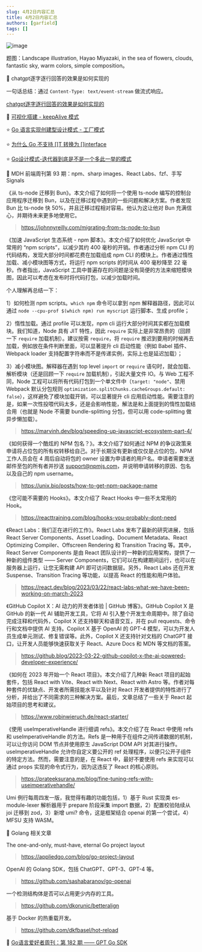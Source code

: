 ```yaml
---
slug: 4月2日内容汇总
title: 4月2日内容汇总
authors: [garfield]
tags: []
---
```


![image](https://img.alicdn.com/imgextra/i1/O1CN01JI9isW1Ldyow2M3FG_!!6000000001323-2-tps-1344-896.png)

题图：Landscape illustration, Hayao Miyazaki, in the sea of flowers, clouds, fantastic sky, warm colors, simple composition。

📒 chatgpt逐字逐行回答的效果是如何实现的

一句话总结：通过 `Content-Type: text/event-stream` 做流式响应。

[chatgpt逐字逐行回答的效果是如何实现的](https://juejin.cn/post/7213653429415673911)

📒 [可视化搭建 - keepAlive 模式](https://mp.weixin.qq.com/s/1fYO__dfUy2MIjHi3IJrmg)

⭐️ [Go 语言实现创建型设计模式 - 工厂模式](https://mp.weixin.qq.com/s/HIHQXJSdu8d8q7fKAVlUTg)

⭐️ [为什么 Go 不支持 \[\]T 转换为 \[\]interface](https://mp.weixin.qq.com/s/lG-sswO8i6w_6sMztvyOjw)

⭐️ [Go设计模式-迭代器到底是不是一个多此一举的模式](https://mp.weixin.qq.com/s/sABibBRsC2kknbAH18oatA)

📒 MDH 前端周刊第 93 期：npm、sharp images、React Labs、fzf、手写 Signals

《从 ts-node 迁移到 Bun》。本文介绍了如何将一个使用 ts-node 编写的控制台应用程序迁移到 Bun，以及在迁移过程中遇到的一些问题和解决方案。作者发现 Bun 比 ts-node 快 50%，并且迁移过程相对容易。他认为这让他对 Bun 充满信心，并期待未来更多地使用它。

> https://johnnyreilly.com/migrating-from-ts-node-to-bun

《加速 JavaScript 生态系统 - npm 脚本》。本文介绍了如何优化 JavaScript 中常用的 “npm scripts”，以减少其约 400 毫秒的开销。作者通过分析 npm CLI 的代码结构，发现大部分时间都花费在加载组成 npm CLI 的模块上。作者通过惰性加载、减小模块图等方式，将运行 npm scripts 的时间从 400 毫秒降至 22 毫秒。作者指出，JavaScript 工具中普遍存在的问题是没有简便的方法来缩短模块图，因此可以考虑在发布时将代码打包，以减少加载时间。

个人理解再总结一下：

1）如何检测 npm scripts。`which npm` 命令可以拿到 npm 解释器路径，因此可以通过 `node --cpu-prof $(which npm) run myscript` 运行脚本、生成 profile；

2）惰性加载。通过 profile 可以发现，npm cli 运行大部分时间其实都在加载模块。我们知道，Node 具有 JIT 特性，因此 `require` 实际上是非常昂贵的（回顾一下 `require` 加载机制）。建议按需 `require`，将 `require` 推迟到要用的时候再去加载，例如放在条件判断里面，可以显著提升 cli 启动性能（例如 Babel 插件、Webpack loader 支持配置字符串而不是传递实例，实际上也是延迟加载）；

3）减小模块图。解释器在遇到 top level `import` or `require` 语句时，就会加载、解析模块（还是回顾一下 `require` 加载机制），引起大量文件 IO。与 Web 工程不同，Node 工程可以将所有代码打包到一个单文件中（`target: "node"`、禁用 Webpack 默认分包规则 `optimization.splitChunks.cacheGroups.default: false`），这样避免了模块加载开销，可以显著提升 cli 应用启动性能。需要注意的是，如果一次性投喂代码太多，还是会影响性能，解法是和上面提到的惰性加载结合用（也就是 Node 不需要 bundle-splitting 分包，但可以用 code-splitting 做异步懒加载）。

> https://marvinh.dev/blog/speeding-up-javascript-ecosystem-part-4/

《如何获得一个酷炫的 NPM 包名？》。本文介绍了如何通过 NPM 的争议政策来申请将占位包的所有权转移给自己。对于长期没有更新或仅仅是占位的包，NPM 工作人员会在 4 周后自动将包的 owner 设置为申请者的用户名。申请者需要发送邮件至包的所有者并抄送 support@npmjs.com，并说明申请转移的原因、包名以及自己的 npm username。

> https://unix.bio/posts/how-to-get-npm-package-name

《您可能不需要的 Hooks》。本文介绍了 React Hooks 中一些不太常用的 Hook。

> https://reacttraining.com/blog/hooks-you-probably-dont-need

《React Labs：我们正在进行的工作》。React Labs 发布了最新的研究进展，包括 React Server Components、Asset Loading、Document Metadata、React Optimizing Compiler、Offscreen Rendering 和 Transition Tracing 等。其中，React Server Components 是由 React 团队设计的一种新的应用架构，提供了一种新的组件类型 —— Server Components，它们可以在构建期间运行，也可以在服务器上运行，让您无需构建 API 即可访问数据层。另外，React Labs 还在开发 Suspense、Transition Tracing 等功能，以提高 React 的性能和用户体验。

> https://react.dev/blog/2023/03/22/react-labs-what-we-have-been-working-on-march-2023

《GitHub Copilot X：AI 动力的开发者体验 | GitHub 博客》。GitHub Copilot X 是 GitHub 的新一代 AI 辅助开发工具，它将 AI 引入整个开发生命周期中。除了自动完成注释和代码外，Copilot X 还支持聊天和语音交互，并在 pull requests、命令行和文档中提供 AI 支持。Copilot X 基于 OpenAI 的 GPT-4 模型，可以为开发人员生成单元测试、修复错误等。此外，Copilot X 还支持针对文档的 ChatGPT 接口，让开发人员能够快速获取关于 React、Azure Docs 和 MDN 等文档的答案。

> https://github.blog/2023-03-22-github-copilot-x-the-ai-powered-developer-experience/

《如何在 2023 年开始一个 React 项目》。本文介绍了几种新 React 项目的起始套件，包括 React with Vite、React with Next、React with Astro 等。作者对每种套件的优缺点、开发者所需技能水平以及针对 React 开发者提供的特性进行了分析，并给出了不同需求的三种解决方案。最后，文章总结了一些关于 React 起始项目的思考和建议。

> https://www.robinwieruch.de/react-starter/

《使用 useImperativeHandle 进行细调 refs》。本文介绍了在 React 中使用 refs 和 useImperativeHandle 的方法。Refs 是一种用于在组件之间传递数据的机制，可以让你访问 DOM 节点并使用原生 JavaScript DOM API 对其进行操作。useImperativeHandle 允许你自定义要公开的 ref 处理程序，以便只公开子组件的特定方法。然而，需要注意的是，在 React 中，最好不要使用 refs 来实现可以通过 props 实现的命令式行为，因为这违反了 React 的核心原则。

> https://prateeksurana.me/blog/fine-tuning-refs-with-useimperativehandle/

Umi 例行每周四发一版，我觉得有趣的功能包括，1）基于 Rust 实现类 es-module-lexer 解析器用于 prepare 阶段采集 import 数据，2）配置校验陆续从 joi 迁移到 zod，3）新增 umi? 命令，这是框架结合 openai 的第一个尝试，4）MFSU 支持 WASM。

📒 Golang 相关文章

The one-and-only, must-have, eternal Go project layout

> https://appliedgo.com/blog/go-project-layout

OpenAI 的 Golang SDK，包括 ChatGPT、GPT-3、GPT-4 等。

> https://github.com/sashabaranov/go-openai

一个检测结构体是否可以占用更少内存的工具。

> https://github.com/dkorunic/betteralign

基于 Docker 的热重载开发。

> https://github.com/dkfbasel/hot-reload

📒 [Go语言爱好者周刊：第 182 期 —— GPT Go SDK](https://mp.weixin.qq.com/s/rR3HAM_o3mXfzkGx7FkiEQ)
